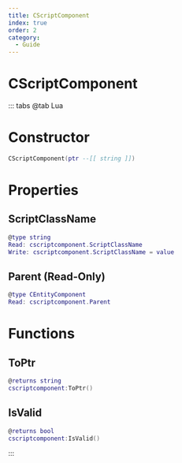 ```yaml
---
title: CScriptComponent
index: true
order: 2
category:
  - Guide
---
```


# CScriptComponent

::: tabs
@tab Lua
# Constructor
```lua
CScriptComponent(ptr --[[ string ]])
```
# Properties
## ScriptClassName 
```lua
@type string
Read: cscriptcomponent.ScriptClassName
Write: cscriptcomponent.ScriptClassName = value
```
## Parent (Read-Only)
```lua
@type CEntityComponent
Read: cscriptcomponent.Parent
```
# Functions
## ToPtr
```lua
@returns string
cscriptcomponent:ToPtr()
```
## IsValid
```lua
@returns bool
cscriptcomponent:IsValid()
```

:::